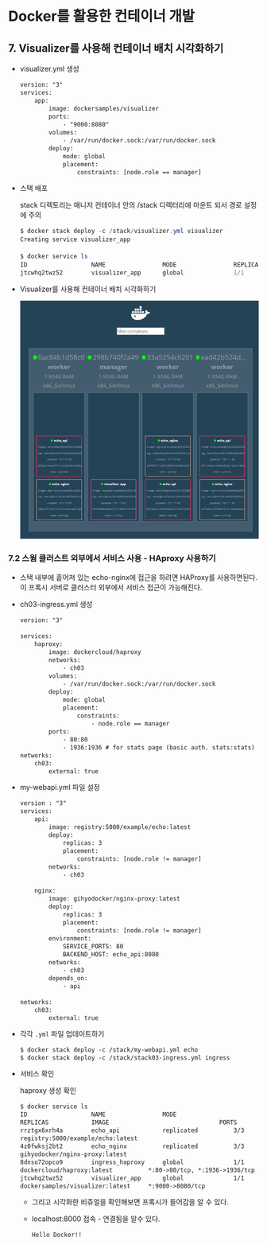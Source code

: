 # Docker를 활용한 컨테이너 개발

## 7. Visualizer를 사용해 컨테이너 배치 시각화하기

+ visualizer.yml 생성

  ```
  version: "3"
  services:
      app:
          image: dockersamples/visualizer
          ports:
              - "9000:8080"
          volumes:
              - /var/run/docker.sock:/var/run/docker.sock
          deploy:
              mode: global
              placement:
                  constraints: [node.role == manager]
  ```

+ 스택 배포

  stack 디렉토리는 매니저 컨테이너 안의 /stack 디렉터리에 마운트 되서 경로 설정에 주의

  ```powershell
  $ docker stack deploy -c /stack/visualizer.yml visualizer
  Creating service visualizer_app
  
  $ docker service ls
  ID                  NAME                MODE                REPLICAS            IMAGE                               PORTS
  jtcwhq2twz52        visualizer_app      global              1/1                 dockersamples/visualizer:latest     *:9000->8080/tcp
  ```

+ Visualizer를 사용해 컨테이너 배치 시각화하기

  ![Visualizer](https://github.com/SeolRoh/TIL/blob/master/etc/visualizer.JPG)



### 7.2 스웜 클러스트 외부에서 서비스 사용 - HAproxy 사용하기

+ 스택 내부에 흩어져 있는 echo-nginx에 접근을 하려면 HAProxy를 사용하면된다. 이 프록시 서버로 클러스터 외부에서 서비스 접근이 가능해진다. 

+ ch03-ingress.yml 생성

  ```
  version: "3"
  
  services:
      haproxy:
          image: dockercloud/haproxy
          networks:
              - ch03
          volumes:
              - /var/run/docker.sock:/var/run/docker.sock
          deploy:
              mode: global
              placement:
                  constraints:
                      - node.role == manager
          ports:
              - 80:80
              - 1936:1936 # for stats page (basic auth. stats:stats)
  networks:
      ch03:
          external: true
  
  ```

+ my-webapi.yml 파일 설정

  ```
  version : "3"
  services:
      api:
          image: registry:5000/example/echo:latest
          deploy:
              replicas: 3
              placement: 
                  constraints: [node.role != manager]
          networks:
              - ch03
  
      nginx:
          image: gihyodocker/nginx-proxy:latest
          deploy:
              replicas: 3
              placement:
                  constraints: [node.role != manager]
          environment:
              SERVICE_PORTS: 80
              BACKEND_HOST: echo_api:8080
          networks:
              - ch03
          depends_on:
              - api
          
  networks:
      ch03:
          external: true
  ```

+ 각각 `.yml` 파일 업데이트하기

  ```
  $ docker stack deploy -c /stack/my-webapi.yml echo
  $ docker stack deploy -c /stack/stack03-ingress.yml ingress
  ```

+ 서비스 확인

  haproxy 생성 확인

  ```
  $ docker service ls
  ID                  NAME                MODE                REPLICAS            IMAGE                               PORTS
  rrztgx6xrh4a        echo_api            replicated          3/3                 registry:5000/example/echo:latest
  4z0fwksj2bt2        echo_nginx          replicated          3/3                 gihyodocker/nginx-proxy:latest
  8dnso72opco9        ingress_haproxy     global              1/1                 dockercloud/haproxy:latest          *:80->80/tcp, *:1936->1936/tcp
  jtcwhq2twz52        visualizer_app      global              1/1                 dockersamples/visualizer:latest     *:9000->8080/tcp
  ```

  + 그리고 시각화한 비쥬얼을 확인해보면 프록시가 들어감을 알 수 있다.

  + localhost:8000 접속 - 연결됨을 알수 있다.

    ```
    Hello Docker!!
    ```

    

